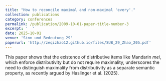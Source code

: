 ```yaml
---
title: "How to reconcile maximal and non-maximal 'every'."
collection: publications
category: conferences
permalink: /publication/2009-10-01-paper-title-number-3
excerpt: '  '
date: 2025-10-01
venue: 'Sinn und Bedeutung 29'
paperurl: 'http://zeqizhao12.github.io/files/SUB_29_Zhao_205.pdf'
---
```


This paper shows that the existence of distributive items like Mandarin _mei_, which enforce distributivity but do not require maximality, underscores the need to distinguish maximality from distributivity as a separate semantic property, as recently argued by Haslinger et al. (2025).
